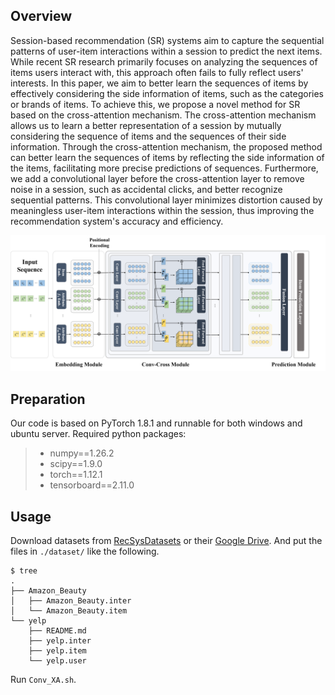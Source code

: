 
## Overview
Session-based recommendation (SR) systems aim to capture the sequential patterns of user-item interactions within a session to predict the next items. While recent SR research primarily focuses on analyzing the sequences of items users interact with, this approach often fails to fully reflect users' interests. In this paper, we aim to better learn the sequences of items by effectively considering the side information of items, such as the categories or brands of items. To achieve this, we propose a novel method for SR based on the cross-attention mechanism. The cross-attention mechanism allows us to learn a better representation of a session by mutually considering the sequence of items and the sequences of their side information. Through the cross-attention mechanism, the proposed method can better learn the sequences of items by reflecting the side information of the items, facilitating more precise predictions of sequences. Furthermore, we add a convolutional layer before the cross-attention layer to remove noise in a session, such as accidental clicks, and better recognize sequential patterns. This convolutional layer minimizes distortion caused by meaningless user-item interactions within the session, thus improving the recommendation system's accuracy and efficiency. 

![avatar](Conv_XA_Framework.png)

## Preparation

Our code is based on PyTorch 1.8.1 and runnable for both windows and ubuntu server. Required python packages:

> + numpy==1.26.2
> + scipy==1.9.0
> + torch==1.12.1
> + tensorboard==2.11.0


## Usage

Download datasets from [RecSysDatasets](https://github.com/RUCAIBox/RecSysDatasets) or their [Google Drive](https://drive.google.com/drive/folders/1ahiLmzU7cGRPXf5qGMqtAChte2eYp9gI). And put the files in `./dataset/` like the following.

```
$ tree
.
├── Amazon_Beauty
│   ├── Amazon_Beauty.inter
│   └── Amazon_Beauty.item
└── yelp
    ├── README.md
    ├── yelp.inter
    ├── yelp.item
    └── yelp.user

```

Run `Conv_XA.sh`.


